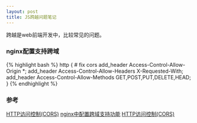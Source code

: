 ```yaml
---
layout: post
title: JS跨越问题笔记
---
```

跨越是web前端开发中，比较常见的问题。

### nginx配置支持跨域
{% highlight bash %}
http {
        # fix cors
    add_header Access-Control-Allow-Origin *;
    add_header Access-Control-Allow-Headers X-Requested-With;
    add_header Access-Control-Allow-Methods GET,POST,PUT,DELETE,HEAD;
}
{% endhighlight %}


### 参考
[HTTP访问控制(CORS)](https://developer.mozilla.org/zh-CN/docs/Web/HTTP/Access_control_CORS)
[nginx中配置跨域支持功能](http://www.51testing.com/html/96/215196-829360.html)
[HTTP访问控制(CORS)](https://developer.mozilla.org/zh-CN/docs/Web/HTTP/Access_control_CORS)
